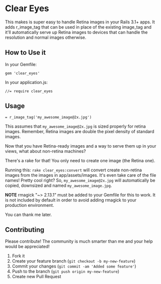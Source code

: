 # Clear Eyes

This makes is super easy to handle Retina images in your Rails 3.1+ apps. It adds r_image_tag that can be used in place of the existing image_tag and it'll automatically serve up Retina images to devices that can handle the resolution and normal images otherwise.

## How to Use it

In your Gemfile:

    gem 'clear_eyes'

In your application.js:

    //= require clear_eyes

## Usage
    = r_image_tag('my_awesome_image@2x.jpg')

This assumes that ```my_awesome_image@2x.jpg``` is sized properly for retina images. Remember, Retina images are double the pixel density of standard images.

Now that you have Retina-ready images and a way to serve them up in your views, what about non-retina machines?

There's a rake for that! You only need to create one image (the Retina one).

Running this: ```rake clear_eyes:convert``` will convert create non-retina images from the images in app/assets/images. It's even take care of the file names! Pretty cool right? So, ```my_awesome_image@2x.jpg``` will automatically be copied, downsized and named ```my_awesome_image.jpg```.

**NOTE** rmagick "~> 2.13.1" must be added to your Gemfile for this to work. It is not included by default in order to avoid adding rmagick to your production environment.

You can thank me later.

## Contributing

Please contribute! The community is much smarter than me and your help would be appreciated!

1. Fork it
2. Create your feature branch (`git checkout -b my-new-feature`)
3. Commit your changes (`git commit -am 'Added some feature'`)
4. Push to the branch (`git push origin my-new-feature`)
5. Create new Pull Request
